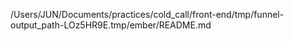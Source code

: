 /Users/JUN/Documents/practices/cold_call/front-end/tmp/funnel-output_path-LOz5HR9E.tmp/ember/README.md